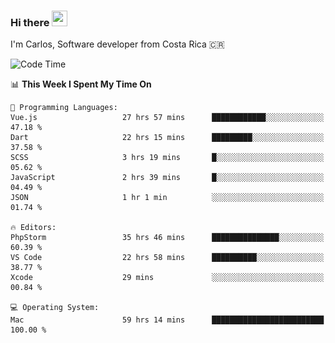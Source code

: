 ### Hi there <img src="https://media.giphy.com/media/hvRJCLFzcasrR4ia7z/giphy.gif" width="25px" height="25px">

I'm Carlos, Software developer from Costa Rica 🇨🇷

[//]: # (<a href="https://app.daily.dev/carum98"><img src="https://github.com/carum98/carum98/blob/main/devcard.svg" width="400" alt="Carlos Umaña Acevedo's Dev Card"/></a>)


<!--START_SECTION:waka-->
![Code Time](http://img.shields.io/badge/Code%20Time-11%2C814%20hrs%208%20mins-blue)

📊 **This Week I Spent My Time On** 

```text
💬 Programming Languages: 
Vue.js                   27 hrs 57 mins      ████████████░░░░░░░░░░░░░   47.18 % 
Dart                     22 hrs 15 mins      █████████░░░░░░░░░░░░░░░░   37.58 % 
SCSS                     3 hrs 19 mins       █░░░░░░░░░░░░░░░░░░░░░░░░   05.62 % 
JavaScript               2 hrs 39 mins       █░░░░░░░░░░░░░░░░░░░░░░░░   04.49 % 
JSON                     1 hr 1 min          ░░░░░░░░░░░░░░░░░░░░░░░░░   01.74 % 

🔥 Editors: 
PhpStorm                 35 hrs 46 mins      ███████████████░░░░░░░░░░   60.39 % 
VS Code                  22 hrs 58 mins      ██████████░░░░░░░░░░░░░░░   38.77 % 
Xcode                    29 mins             ░░░░░░░░░░░░░░░░░░░░░░░░░   00.84 % 

💻 Operating System: 
Mac                      59 hrs 14 mins      █████████████████████████   100.00 % 
```


<!--END_SECTION:waka-->
